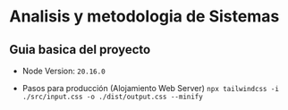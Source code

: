 # Analisis y metodologia de Sistemas 

## Guia basica del proyecto

- Node Version:
`20.16.0`

- Pasos para producción (Alojamiento Web Server)
`npx tailwindcss -i ./src/input.css -o ./dist/output.css --minify`